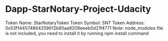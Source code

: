# Dapp-StarNotary-Project-Udacity

Token Name: StarNotaryToken Token Symbol: SNT Token 
Address: 0x53f144574864259612b85aa9209eeeb0d21f4771 
Note: node_modules file is not included, you need to install it by running npm install command
